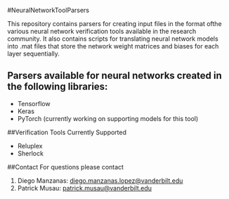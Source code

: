 #NeuralNetworkToolParsers

This repository contains parsers for creating input files in the format ofthe various neural network verification tools available in the research community. It also contains scripts for translating neural network models into .mat files that store  the network weight matrices and biases for each layer sequentially.

## Parsers available for neural networks created in the following libraries:
- Tensorflow 
- Keras
- PyTorch (currently working on supporting models for this tool)

##Verification Tools Currently Supported
- Reluplex
- Sherlock

##Contact
For questions please contact 
1. Diego Manzanas: diego.manzanas.lopez@vanderbilt.edu
2. Patrick Musau: patrick.musau@vanderbilt.edu

